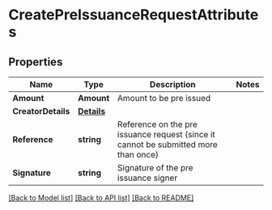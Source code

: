# CreatePreIssuanceRequestAttributes

## Properties
Name | Type | Description | Notes
------------ | ------------- | ------------- | -------------
**Amount** | **Amount** | Amount to be pre issued | 
**CreatorDetails** | [**Details**](Details.md) |  | 
**Reference** | **string** | Reference on the pre issuance request (since it cannot be submitted more than once) | 
**Signature** | **string** | Signature of the pre issuance signer | 

[[Back to Model list]](../README.md#documentation-for-models) [[Back to API list]](../README.md#documentation-for-api-endpoints) [[Back to README]](../README.md)


